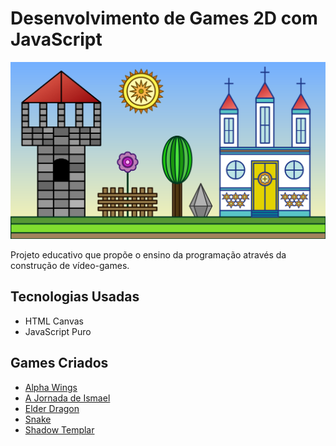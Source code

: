 # Desenvolvimento de Games 2D com JavaScript

![img](https://raw.githubusercontent.com/the-akira/JavaScriptGameDev/master/Avatar.png)

Projeto educativo que propõe o ensino da programação através da construção de vídeo-games.

## Tecnologias Usadas

- HTML Canvas
- JavaScript Puro

## Games Criados

- [Alpha Wings](https://github.com/the-akira/JavaScriptGameDev/tree/master/Games/Alpha%20Wings)
- [A Jornada de Ismael](https://github.com/the-akira/JavaScriptGameDev/tree/master/Games/A%20Jornada%20de%20Ismael)
- [Elder Dragon](https://github.com/the-akira/JavaScriptGameDev/tree/master/Games/Elder%20Dragon)
- [Snake](https://github.com/the-akira/JavaScriptGameDev/tree/master/Games/Snake)
- [Shadow Templar](https://github.com/the-akira/JavaScriptGameDev/tree/master/Games/Shadow%20Templar)
